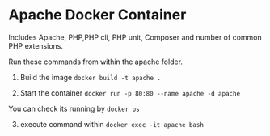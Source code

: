 # Apache Docker Container

Includes Apache, PHP,PHP cli, PHP unit, Composer and number of common PHP extensions.

Run these commands from within the apache folder.

1. Build the image
`docker build -t apache .`

2. Start the container
`docker run -p 80:80 --name apache -d apache `

You can check its running by `docker ps`

3. execute command within
`docker exec -it apache bash`
